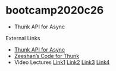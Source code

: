 # bootcamp2020c26
* Thunk API for Async

External Links
* [Thunk API for Async](https://redux-toolkit.js.org/api/createAsyncThunk)
* [Zeeshan’s Code for Thunk](https://github.com/zeeshanhanif/redux-toolkit-async)
* Video Lectures [Link1](https://www.youtube.com/watch?v=NxnELWEdh1s&ab_channel=PanacloudServerlessSaaSTraining) [Link2](https://www.facebook.com/zeeshanhanif/videos/10224378742081016/) [Link3](https://www.youtube.com/watch?v=ifSriFrEvQA&ab_channel=PanacloudServerlessSaaSTraininginUrdu) [Link4](https://www.facebook.com/zeeshanhanif/videos/10224388032073260/)
